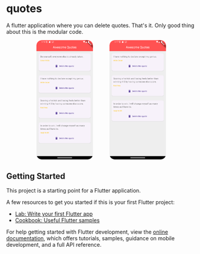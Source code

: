 # quotes

A flutter application where you can delete quotes. That's it. Only good thing about this is the modular code. 

<p align="center">
  <img src="https://github.com/Abdullah-Nasir-Chowdhury/quotes/blob/master/screenshot1.png?raw=true" alt="Image 1" width="150" style="margin-right: 20px;">
  <img src="https://github.com/Abdullah-Nasir-Chowdhury/quotes/blob/master/screenshot2.png?raw=true" alt="Image 2" width="150" style="margin-left: 20px;">
</p>


## Getting Started

This project is a starting point for a Flutter application.

A few resources to get you started if this is your first Flutter project:

- [Lab: Write your first Flutter app](https://docs.flutter.dev/get-started/codelab)
- [Cookbook: Useful Flutter samples](https://docs.flutter.dev/cookbook)

For help getting started with Flutter development, view the
[online documentation](https://docs.flutter.dev/), which offers tutorials,
samples, guidance on mobile development, and a full API reference.
